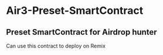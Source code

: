 # Air3-Preset-SmartContract

## Preset SmartContract for Airdrop hunter

Can use this contract to deploy on Remix
